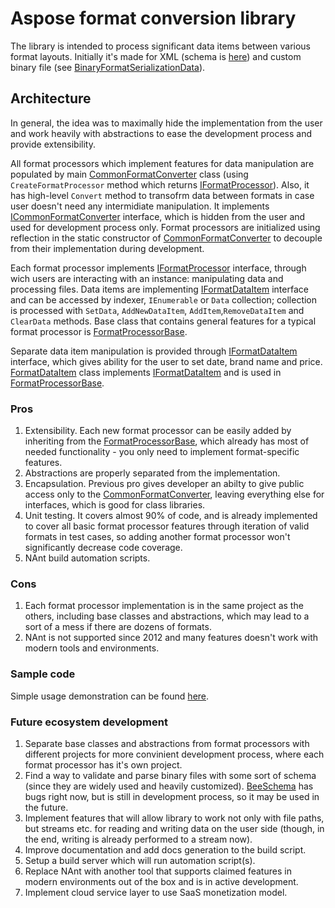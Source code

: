 # Aspose format conversion library

The library is intended to process significant data items between various format layouts. Initially it's made for XML (schema is [here](AsposeFormatConverter/FormatProcessors/XML/XmlFormatSchema.xsd)) and custom binary file (see [BinaryFormatSerializationData](AsposeFormatConverter/FormatProcessors/Binary/BinaryFormatSerializationData.cs)).

## Architecture

In general, the idea was to maximally hide the implementation from the user and work heavily with abstractions to ease the development process and provide extensibility.

All format processors which implement features for data manipulation are populated by main [CommonFormatConverter](AsposeFormatConverter/Base/CommonFormatConverter.cs) class (using `CreateFormatProcessor` method which returns [IFormatProcessor](AsposeFormatConverter/Base/Interfaces/IFormatProcessor.cs)). Also, it has high-level `Convert` method to transofrm data between formats in case user doesn't need any intermidiate manipulation. It implements [ICommonFormatConverter](AsposeFormatConverter/Base/Interfaces/ICommonFormatConverter.cs) interface, which is hidden from the user and used for development process only. Format processors are initialized using reflection in the static constructor of [CommonFormatConverter](AsposeFormatConverter/Base/CommonFormatConverter.cs) to decouple from their implementation during development.

Each format processor implements [IFormatProcessor](AsposeFormatConverter/Base/Interfaces/IFormatProcessor.cs) interface, through wich users are interacting with an instance: manipulating data and processing files. Data items are implementing [IFormatDataItem](AsposeFormatConverter/Base/Interfaces/IFormatDataItem.cs) interface and can be accessed by indexer, `IEnumerable` or `Data` collection; collection is processed with `SetData`, `AddNewDataItem`, `AddItem`,`RemoveDataItem` and `ClearData` methods. Base class that contains general features for a typical format processor is [FormatProcessorBase](AsposeFormatConverter/Base/Abstracts/FormatProcessorBase.cs). 

Separate data item manipulation is provided through [IFormatDataItem](AsposeFormatConverter/Base/Interfaces/IFormatDataItem.cs) interface, which gives ability for the user to set date, brand name and price. [FormatDataItem](AsposeFormatConverter/Base/FormatDataItem.cs) class implements [IFormatDataItem](AsposeFormatConverter/Base/Interfaces/IFormatDataItem.cs) and is used in [FormatProcessorBase](AsposeFormatConverter/Base/Abstracts/FormatProcessorBase.cs).

### Pros

1. Extensibility. Each new format processor can be easily added by inheriting from the [FormatProcessorBase](AsposeFormatConverter/Base/Abstracts/FormatProcessorBase.cs), which already has most of needed functionality - you only need to implement format-specific features.
2. Abstractions are properly separated from the implementation.
3. Encapsulation. Previous pro gives developer an abilty to give public access only to the [CommonFormatConverter](AsposeFormatConverter/Base/CommonFormatConverter.cs), leaving everything else for interfaces, which is good for class libraries.
4. Unit testing. It covers almost 90% of code, and is already implemented to cover all basic format processor features through iteration of valid formats in test cases, so adding another format processor won't significantly decrease code coverage.
5. NAnt build automation scripts.

### Cons

1. Each format processor implementation is in the same project as the others, including base classes and abstractions, which may lead to a sort of a mess if there are dozens of formats.
2. NAnt is not supported since 2012 and many features doesn't work with modern tools and environments.

### Sample code

Simple usage demonstration can be found [here](FormatConversionDemo/Program.cs).

### Future ecosystem development

1. Separate base classes and abstractions from format processors with different projects for more convinient development process, where each format processor has it's own project.
2. Find a way to validate and parse binary files with some sort of schema (since they are widely used and heavily customized). [BeeSchema](https://github.com/Epidal/BeeSchema) has bugs right now, but is still in development process, so it may be used in the future.
3. Implement features that will allow library to work not only with file paths, but streams etc. for reading and writing data on the user side (though, in the end, writing is already performed to a stream now).
4. Improve documentation and add docs generation to the build script.
5. Setup a build server which will run automation script(s).
6. Replace NAnt with another tool that supports claimed features in modern environments out of the box and is in active development.
7. Implement cloud service layer to use SaaS monetization model.
